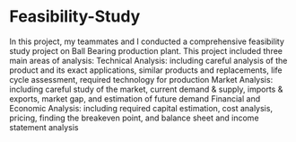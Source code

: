 # Feasibility-Study
In this project, my teammates and I conducted a comprehensive feasibility study project on Ball Bearing production plant. This project included three main areas of analysis:
Technical Analysis: including careful analysis of the product and its exact applications, similar products and replacements, life cycle assessment, required technology for production
Market Analysis: including careful study of the market, current demand & supply, imports & exports, market gap, and estimation of future demand
Financial and Economic Analysis: including required capital estimation, cost analysis, pricing, finding the breakeven point, and balance sheet and income statement analysis
